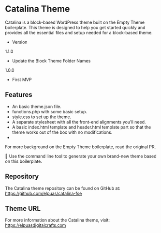 # Catalina Theme

Catalina is a block-based WordPress theme built on the Empty Theme boilerplate. This theme is designed to help you get started quickly and provides all the essential files and setup needed for a block-based theme.

- Version

1.1.0

- Update the Block Theme Folder Names

1.0.0

- First MVP

## Features

- An basic theme.json file.
- functions.php with some basic setup.
- style.css to set up the theme.
- A separate stylesheet with all the front-end alignments you'll need.
- A basic index.html template and header.html template part so that the theme works out of the box with no modifications.
-

For more background on the Empty Theme boilerplate, read the original PR.

🌟 Use the command line tool to generate your own brand-new theme based on this boilerplate.

## Repository

The Catalina theme repository can be found on GitHub at: <https://github.com/elpuas/catalina-fse>

## Theme URL

For more information about the Catalina theme, visit: <https://elpuasdigitalcrafts.com>
